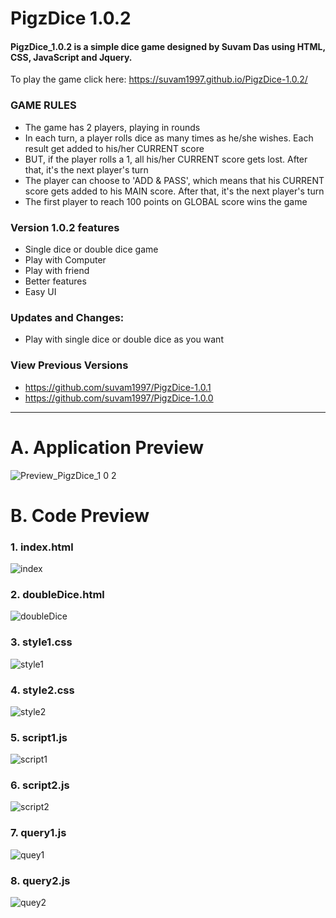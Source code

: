 PigzDice 1.0.2
====
#### PigzDice_1.0.2 is a simple dice game designed by Suvam Das using HTML, CSS, JavaScript and Jquery. ####

To play the game click here: https://suvam1997.github.io/PigzDice-1.0.2/

### GAME RULES ###

- The game has 2 players, playing in rounds
- In each turn, a player rolls dice as many times as he/she wishes. Each result get added to his/her CURRENT score
- BUT, if the player rolls a 1, all his/her CURRENT score gets lost. After that, it's the next player's turn
- The player can choose to 'ADD & PASS', which means that his CURRENT score gets added to his MAIN score. After that, it's the next player's turn
- The first player to reach 100 points on GLOBAL score wins the game

### Version 1.0.2 features ###

- Single dice or double dice game
- Play with Computer
- Play with friend
- Better features
- Easy UI

### Updates and Changes: ###

- Play with single dice or double dice as you want

### View Previous Versions ###

- https://github.com/suvam1997/PigzDice-1.0.1
- https://github.com/suvam1997/PigzDice-1.0.0

----------

A. Application Preview
=====

![Preview_PigzDice_1 0 2](https://user-images.githubusercontent.com/53318366/91643833-55736600-ea54-11ea-8989-41ca17d21a6f.gif)

B. Code Preview
====

### 1. index.html ###

![index](https://user-images.githubusercontent.com/53318366/91643377-6d48eb00-ea50-11ea-865f-a84857058f65.png)

### 2. doubleDice.html ###

![doubleDice](https://user-images.githubusercontent.com/53318366/91643376-6a4dfa80-ea50-11ea-8134-71d71b764e0c.png)

### 3. style1.css ###

![style1](https://user-images.githubusercontent.com/53318366/91643387-746ff900-ea50-11ea-93c7-e03ea0156cc4.png)

### 4. style2.css ###

![style2](https://user-images.githubusercontent.com/53318366/91643388-7639bc80-ea50-11ea-993a-0f4ab63085d8.png)

### 5. script1.js ###

![script1](https://user-images.githubusercontent.com/53318366/91643383-7043db80-ea50-11ea-8f33-edbbd49449e4.png)

### 6. script2.js ###

![script2](https://user-images.githubusercontent.com/53318366/91643385-72a63580-ea50-11ea-8582-82ed61b7fdae.png)

### 7. query1.js ###

![quey1](https://user-images.githubusercontent.com/53318366/91643379-6f12ae80-ea50-11ea-873f-4570e3a1373c.png)


### 8. query2.js ###

![quey2](https://user-images.githubusercontent.com/53318366/91643381-6fab4500-ea50-11ea-947e-ec1cd8d48ecc.png)
